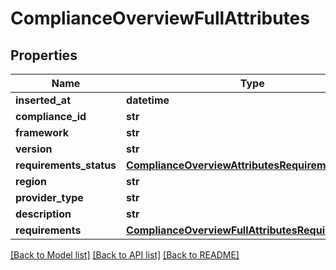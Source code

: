# ComplianceOverviewFullAttributes

## Properties
Name | Type | Description | Notes
------------ | ------------- | ------------- | -------------
**inserted_at** | **datetime** |  | [optional] 
**compliance_id** | **str** |  | 
**framework** | **str** |  | 
**version** | **str** |  | [optional] 
**requirements_status** | [**ComplianceOverviewAttributesRequirementsStatus**](ComplianceOverviewAttributesRequirementsStatus.md) |  | [optional] 
**region** | **str** |  | [optional] 
**provider_type** | **str** |  | [optional] 
**description** | **str** |  | [optional] 
**requirements** | [**ComplianceOverviewFullAttributesRequirements**](ComplianceOverviewFullAttributesRequirements.md) |  | [optional] 

[[Back to Model list]](../README.md#documentation-for-models) [[Back to API list]](../README.md#documentation-for-api-endpoints) [[Back to README]](../README.md)

